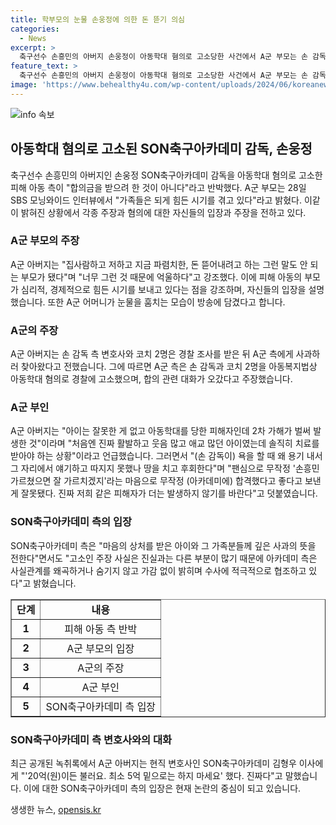 ```yaml
---
title: 학부모의 눈물 손웅정에 의한 돈 뜯기 의심
categories:
  - News
excerpt: >
  축구선수 손흥민의 아버지 손웅정이 아동학대 혐의로 고소당한 사건에서 A군 부모는 손 감독 측의 조정금 요구를 거부하고 손 감독 측 변호사와 코치가 경찰 조사 후 사과하러 찾아왔다고 주장했다. 아버지는 아동학대 피해자인 A군이 활발하고 웃음 많던 아이였지만 현재는 치료가 필요하다고 언급하며, 손 감독 측의 요구에 화가 나서 그럼 5억 원 주시던가요라는 말이 나왔다고 주장했다. 강원경찰청은 손 감독 등을 검찰에 송치했고, 손 감독 측은 사실관계를 왜곡하거나 숨기지 않고 수사에 적극적으로 협조할 것이라고 밝혔다.
feature_text: >
  축구선수 손흥민의 아버지 손웅정이 아동학대 혐의로 고소당한 사건에서 A군 부모는 손 감독 측의 조정금 요구를 거부하고 손 감독 측 변호사와 코치가 경찰 조사 후 사과하러 찾아왔다고 주장했다. 아버지는 아동학대 피해자인 A군이 활발하고 웃음 많던 아이였지만 현재는 치료가 필요하다고 언급하며, 손 감독 측의 요구에 화가 나서 그럼 5억 원 주시던가요라는 말이 나왔다고 주장했다. 강원경찰청은 손 감독 등을 검찰에 송치했고, 손 감독 측은 사실관계를 왜곡하거나 숨기지 않고 수사에 적극적으로 협조할 것이라고 밝혔다.
image: 'https://www.behealthy4u.com/wp-content/uploads/2024/06/koreanews.jpg'
---
```


<p><img src="https://www.behealthy4u.com/wp-content/uploads/2024/06/koreanews.jpg" alt="info 속보" /></p>

<h2 data-ke-size="size26">아동학대 혐의로 고소된 SON축구아카데미 감독, 손웅정</h2>

<p data-ke-size="size16">축구선수 손흥민의 아버지인 손웅정 SON축구아카데미 감독을 아동학대 혐의로 고소한 피해 아동 측이 "합의금을 받으려 한 것이 아니다"라고 반박했다. A군 부모는 28일 SBS 모닝와이드 인터뷰에서 "가족들은 되게 힘든 시기를 겪고 있다"라고 밝혔다. 이같이 밝혀진 상황에서 각종 주장과 혐의에 대한 자신들의 입장과 주장을 전하고 있다. </p>

<h3 data-ke-size="size24">A군 부모의 주장</h3>

<p data-ke-size="size16">A군 아버지는 "집사람하고 저하고 지금 파렴치한, 돈 뜯어내려고 하는 그런 말도 안 되는 부모가 됐다"며 "너무 그런 것 때문에 억울하다"고 강조했다. 이에 피해 아동의 부모가 심리적, 경제적으로 힘든 시기를 보내고 있다는 점을 강조하며, 자신들의 입장을 설명했습니다. 또한 A군 어머니가 눈물을 훔치는 모습이 방송에 담겼다고 합니다.</p>

<h3 data-ke-size="size24">A군의 주장</h3>

<p data-ke-size="size16">A군 아버지는 손 감독 측 변호사와 코치 2명은 경찰 조사를 받은 뒤 A군 측에게 사과하러 찾아왔다고 전했습니다. 그에 따르면 A군 측은 손 감독과 코치 2명을 아동복지법상 아동학대 혐의로 경찰에 고소했으며, 합의 관련 대화가 오갔다고 주장했습니다.</p>

<h3 data-ke-size="size24">A군 부인</h3>

<p data-ke-size="size16">A군 아버지는 "아이는 잘못한 게 없고 아동학대를 당한 피해자인데 2차 가해가 벌써 발생한 것"이라며 "처음엔 진짜 활발하고 웃음 많고 애교 많던 아이였는데 솔직히 치료를 받아야 하는 상황"이라고 언급했습니다. 그러면서 "(손 감독이) 욕을 할 때 왜 용기 내서 그 자리에서 얘기하고 따지지 못했나 땅을 치고 후회한다"며 "팬심으로 무작정 '손흥민 가르쳤으면 잘 가르치겠지'라는 마음으로 무작정 (아카데미에) 합격했다고 좋다고 보낸 게 잘못됐다. 진짜 저희 같은 피해자가 더는 발생하지 않기를 바란다"고 덧붙였습니다.</p>

<h3 data-ke-size="size24">SON축구아카데미 측의 입장</h3>

<p data-ke-size="size16">SON축구아카데미 측은 "마음의 상처를 받은 아이와 그 가족분들께 깊은 사과의 뜻을 전한다"면서도 "고소인 주장 사실은 진실과는 다른 부분이 많기 때문에 아카데미 측은 사실관계를 왜곡하거나 숨기지 않고 가감 없이 밝히며 수사에 적극적으로 협조하고 있다"고 밝혔습니다.</p>

<table style="width: 100%;" border="1">
<tbody>
<tr>
<td style="text-align: center; height: 30px;"><b>단계</b></td>
<td style="text-align: center; height: 30px;"><b>내용</b></td>
</tr>
<tr>
<td style="text-align: center; height: 17px;"><b>1</b></td>
<td style="text-align: center; height: 17px;">피해 아동 측 반박</td>
</tr>
<tr>
<td style="text-align: center; height: 17px;"><b>2</b></td>
<td style="text-align: center; height: 17px;">A군 부모의 입장</td>
</tr>
<tr>
<td style="text-align: center; height: 17px;"><b>3</b></td>
<td style="text-align: center; height: 17px;">A군의 주장</td>
</tr>
<tr>
<td style="text-align: center; height: 17px;"><b>4</b></td>
<td style="text-align: center; height: 17px;">A군 부인</td>
</tr>
<tr>
<td style="text-align: center; height: 17px;"><b>5</b></td>
<td style="text-align: center; height: 17px;">SON축구아카데미 측 입장</td>
</tr>
</tbody>
</table>

<h3 data-ke-size="size24">SON축구아카데미 측 변호사와의 대화</h3>

<p data-ke-size="size16">최근 공개된 녹취록에서 A군 아버지는 현직 변호사인 SON축구아카데미 김형우 이사에게 "'20억(원)이든 불러요. 최소 5억 밑으로는 하지 마세요' 했다. 진짜다"고 말했습니다. 이에 대한 SON축구아카데미 측의 입장은 현재 논란의 중심이 되고 있습니다.</p>
생생한 뉴스, <a href="https://opensis.kr" rel="dofollow">opensis.kr</a>


